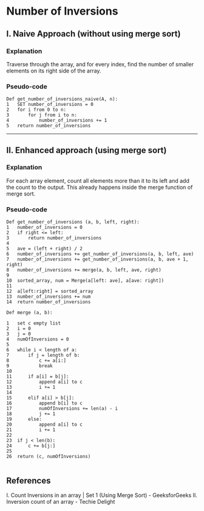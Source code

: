 # Number of Inversions

## I. Naive Approach (without using merge sort)

### Explanation

Traverse through the array, and for every index, find the number of smaller elements on its right side of the array.

### Pseudo-code

```Pseudo
Def get_number_of_inversions_naive(A, n):
1   SET number_of_inversions = 0
2   for i from 0 to n:
3       for j from i to n:
4           number_of_inversions += 1
5   return number_of_inversions
```

---

## II. Enhanced approach (using merge sort)

### Explanation

For each array element, count all elements more than it to its left and add the count to the output. This already happens inside the merge function of merge sort.

### Pseudo-code

```Pseudo
Def get_number_of_inversions (a, b, left, right):
1   number_of_inversions = 0
2   if right <= left:
3       return number_of_inversions
4
5   ave = (left + right) / 2
6   number_of_inversions += get_number_of_inversions(a, b, left, ave)
7   number_of_inversions += get_number_of_inversions(a, b, ave + 1, right)
8   number_of_inversions += merge(a, b, left, ave, right)
9
10  sorted_array, num = Merge(a[left: ave], a[ave: right])
11
12  a[left:right] = sorted_array
13  number_of_inversions += num
14  return number_of_inversions
```

```Pseudo
Def merge (a, b):

1   set c empty list
2   i = 0
3   j = 0
4   numOfInversions = 0
5
6   while i < length of a:
7       if j = length of b:
8           c += a[i:]
9           break
10
11      if a[i] = b[j]:
12          append a[i] to c
13          i += 1
14
15      elif a[i] > b[j]:
16          append b[i] to c
17          numOfInversions += len(a) - i
18          j += 1
19      else:
20          append a[i] to c
21          i += 1
22
23  if j < len(b):
24      c += b[j:]
25
26  return (c, numOfInversions)


```

## References

I. Count Inversions in an array | Set 1 (Using Merge Sort) - GeeksforGeeks
II. Inversion count of an array - Techie Delight
